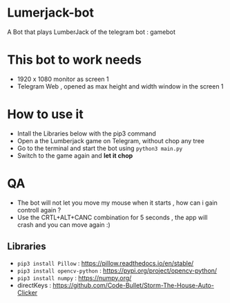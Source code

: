 # Lumerjack-bot
A Bot that plays LumberJack of the telegram bot : gamebot

# This bot to work needs

- 1920 x 1080 monitor as screen 1
- Telegram Web , opened as max height and width window in the screen 1

# How to use it

- Intall the Libraries below with the pip3 command
- Open a the Lumberjack game on Telegram, without chop any tree
- Go to the terminal and start the bot using `python3 main.py`
- Switch to the game again and **let it chop**

# QA

- The bot will not let you move my mouse when it starts , how can i gain controll again ? 
- Use the CRTL+ALT+CANC combination for 5 seconds , the app will crash and you can move again :)


## Libraries 

- ``` pip3 install Pillow ``` : https://pillow.readthedocs.io/en/stable/
- ``` pip3 install opencv-python ``` : https://pypi.org/project/opencv-python/
- ``` pip3 install numpy ``` : https://numpy.org/
- directKeys : https://github.com/Code-Bullet/Storm-The-House-Auto-Clicker
